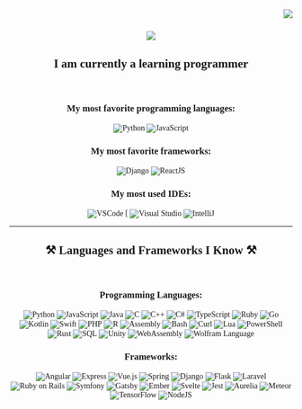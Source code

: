 <img align="right" src="https://visitor-badge.laobi.icu/badge?page_id=AdminGodZ.AdminGodZ" />

<h1 align="center" style="font-family: 'Baloo Thambi 2', cursive;">
    <img src="https://readme-typing-svg.herokuapp.com/?font=Baloo+Thambi+2&size=35&center=true&vCenter=true&width=500&height=70&duration=4000&color=6a0dad&lines=Hey!+;I'm+AdminGod!+💜;" />
</h1>

<h2 align="center" style="font-family: 'Baloo Thambi 2', cursive;"><b>I am currently a learning programmer</b></h2>
<br/>
<div align="center" style="font-family: 'Baloo Thambi 2', cursive;">
    <h3><b>My most favorite programming languages:</b></h3>
    <p>
        <img src="https://img.icons8.com/color/48/000000/python.png" alt="Python" style="vertical-align:middle;"/> 
        <img src="https://img.icons8.com/color/48/000000/javascript.png" alt="JavaScript" style="vertical-align:middle;"/> 
    </p>
    <h3><b>My most favorite frameworks:</b></h3>
    <p>
        <img src="https://img.icons8.com/color/48/000000/django.png" alt="Django" style="vertical-align:middle;"/> 
        <img src="https://img.icons8.com/color/48/000000/react-native.png" alt="ReactJS" style="vertical-align:middle;"/> 
    </p>
    <h3><b>My most used IDEs:</b></h3>
    <p>
        <img src="https://img.icons8.com/color/48/000000/visual-studio-code-2019.png" alt="VSCode" style="vertical-align:middle;"/> 
[       <img src="https://img.icons8.com/color/48/000000/visual-studio-2019.png" alt="Visual Studio" style="vertical-align:middle;"/>
        <img src="https://img.icons8.com/color/48/000000/intellij-idea.png" alt="IntelliJ" style="vertical-align:middle;"/> 
    </p>
</div>

<hr/>

<h2 align="center" style="font-family: 'Baloo Thambi 2', cursive;">⚒️ <b>Languages and Frameworks I Know</b> ⚒️</h2>
<br/>
<div align="center" style="font-family: 'Baloo Thambi 2', cursive;">
    <h3><b>Programming Languages:</b></h3>
    <p>
        <img src="https://img.icons8.com/color/48/000000/python.png" alt="Python" style="vertical-align:middle;"/> 
        <img src="https://img.icons8.com/color/48/000000/javascript.png" alt="JavaScript" style="vertical-align:middle;"/> 
        <img src="https://img.icons8.com/color/48/000000/java-coffee-cup-logo.png" alt="Java" style="vertical-align:middle;"/> 
        <img src="https://img.icons8.com/color/48/000000/c-programming.png" alt="C" style="vertical-align:middle;"/> 
        <img src="https://img.icons8.com/color/48/000000/c-plus-plus-logo.png" alt="C++" style="vertical-align:middle;"/> 
        <img src="https://img.icons8.com/color/48/000000/c-sharp-logo.png" alt="C#" style="vertical-align:middle;"/> 
        <img src="https://img.icons8.com/color/48/000000/typescript.png" alt="TypeScript" style="vertical-align:middle;"/> 
        <img src="https://img.icons8.com/color/48/000000/ruby-programming-language.png" alt="Ruby" style="vertical-align:middle;"/> 
        <img src="https://img.icons8.com/color/48/000000/golang.png" alt="Go" style="vertical-align:middle;"/> 
        <img src="https://img.icons8.com/color/48/000000/kotlin.png" alt="Kotlin" style="vertical-align:middle;"/> 
        <img src="https://img.icons8.com/color/48/000000/swift.png" alt="Swift" style="vertical-align:middle;"/> 
        <img src="https://img.icons8.com/color/48/000000/php.png" alt="PHP" style="vertical-align:middle;"/> 
        <img src="https://img.icons8.com/color/48/000000/r.png" alt="R" style="vertical-align:middle;"/> 
        <img src="https://img.icons8.com/color/48/000000/assembly.png" alt="Assembly" style="vertical-align:middle;"/>
        <img src="https://img.icons8.com/color/48/000000/bash.png" alt="Bash" style="vertical-align:middle;"/>
        <img src="https://img.icons8.com/ios-filled/50/000000/curl.png" alt="Curl" style="vertical-align:middle;"/>
        <img src="https://img.icons8.com/color/48/000000/lua-language.png" alt="Lua" style="vertical-align:middle;"/>
        <img src="https://img.icons8.com/color/48/000000/powershell.png" alt="PowerShell" style="vertical-align:middle;"/>
        <img src="https://img.icons8.com/color/48/000000/rust.png" alt="Rust" style="vertical-align:middle;"/>
        <img src="https://img.icons8.com/color/48/000000/sql.png" alt="SQL" style="vertical-align:middle;"/>
        <img src="https://img.icons8.com/color/48/000000/unity.png" alt="Unity" style="vertical-align:middle;"/>
        <img src="https://img.icons8.com/color/48/000000/web-assembly.png" alt="WebAssembly" style="vertical-align:middle;"/>
        <img src="https://img.icons8.com/color/48/000000/wolfram-mathematica.png" alt="Wolfram Language" style="vertical-align:middle;"/>
    </p>
    <h3><b>Frameworks:</b></h3>
    <p>
        <img src="https://img.icons8.com/color/48/000000/angularjs.png" alt="Angular" style="vertical-align:middle;"/> 
        <img src="https://img.icons8.com/ios/48/express-js.png" alt="Express" style="vertical-align:middle;"/>
        <img src="https://img.icons8.com/color/48/000000/vue-js.png" alt="Vue.js" style="vertical-align:middle;"/> 
        <img src="https://img.icons8.com/color/48/000000/spring-logo.png" alt="Spring" style="vertical-align:middle;"/> 
        <img src="https://img.icons8.com/color/48/000000/django.png" alt="Django" style="vertical-align:middle;"/> 
        <img src="https://img.icons8.com/color/48/000000/flask.png" alt="Flask" style="vertical-align:middle;"/> 
        <img src="https://img.icons8.com/color/48/laravel.png" alt="Laravel" style="vertical-align:middle;"/> 
        <img src="https://img.icons8.com/color/48/000000/ruby-on-rails.png" alt="Ruby on Rails" style="vertical-align:middle;"/> 
        <img src="https://img.icons8.com/color/48/000000/symfony.png" alt="Symfony" style="vertical-align:middle;"/> 
        <img src="https://img.icons8.com/color/48/000000/gatsby-is-a-free-and-open-source-framework-based-on-react-that-helps-developers.png" alt="Gatsby" style="vertical-align:middle;"/> 
        <img src="https://img.icons8.com/ios/48/ember.png" alt="Ember" style="vertical-align:middle;"/> 
        <img src="https://img.icons8.com/color/48/000000/svelte.png" alt="Svelte" style="vertical-align:middle;"/> 
        <img src="https://img.icons8.com/color/48/000000/jest.png" alt="Jest" style="vertical-align:middle;"/> 
        <img src="https://img.icons8.com/ios/48/aurelia.png" alt="Aurelia" style="vertical-align:middle;"/> 
        <img src="https://img.icons8.com/color/48/000000/meteor.png" alt="Meteor" style="vertical-align:middle;"/> 
        <img src="https://img.icons8.com/color/48/000000/tensorflow.png" alt="TensorFlow" style="vertical-align:middle;"/> 
        <img src="https://img.icons8.com/color/48/000000/nodejs.png" alt="NodeJS" style="vertical-align:middle;"/> 
    </p>
</div>
